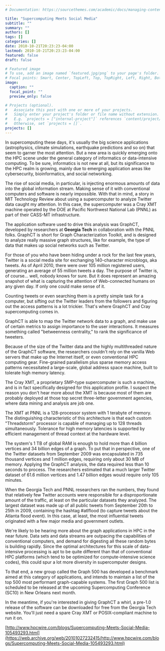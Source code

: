 ```yaml
---
# Documentation: https://sourcethemes.com/academic/docs/managing-content/

title: "Supercomputing Meets Social Media"
subtitle: ""
summary: ""
authors: []
tags: []
categories: []
date: 2010-10-21T20:23:23-04:00
lastmod: 2010-10-21T20:23:23-04:00
featured: false
draft: false

# Featured image
# To use, add an image named `featured.jpg/png` to your page's folder.
# Focal points: Smart, Center, TopLeft, Top, TopRight, Left, Right, BottomLeft, Bottom, BottomRight.
image:
  caption: ""
  focal_point: ""
  preview_only: false

# Projects (optional).
#   Associate this post with one or more of your projects.
#   Simply enter your project's folder or file name without extension.
#   E.g. `projects = ["internal-project"]` references `content/project/deep-learning/index.md`.
#   Otherwise, set `projects = []`.
projects: []
---
```


In supercomputing these days, it's usually the big science applications (astrophysics, climate simulations, earthquake predictions and so on) that seem to garner the most attention. But a new area is quickly emerging onto the HPC scene under the general category of informatics or data-intensive computing. To be sure, informatics is not new at all, but its significance to the HPC realm is growing, mainly due to emerging application areas like cybersecurity, bioinformatics, and social networking.

The rise of social media, in particular, is injecting enormous amounts of data into the global information stream. Making sense of it with conventional computers and software is nearly impossible. With that in mind, a story in MIT Technology Review about using a supercomputer to analyze Twitter data caught my attention. In this case, the supercomputer was a Cray XMT machine operated by the DOE at Pacific Northwest National Lab (PNNL) as part of their CASS-MT infrastructure.

The application software used to drive this analysis was GraphCT, developed by researchers at **Georgia Tech** in collaboration with the PNNL folks. GraphCT is short for Graph Characterization Toolkit, and is designed to analyze really massive graph structures, like for example, the type of data that makes up social networks such as Twitter.

For those of you who have been hiding under a rock for the last few years, Twitter is a social media site for exchanging 140-character microblogs, aka tweets. As of April 2010, there were over 105 million registered users, generating an average of 55 million tweets a day. The purpose of Twitter is, of course... well, nobody knows for sure. But it does represent an amazing snapshot of what is capturing the attention of Web-connected humans on any given day. If only one could make sense of it.

Counting tweets or even searching them is a pretty simple task for a computer, but sifting out the Twitter leaders from the followers and figuring out the access patterns is a lot trickier. That's where GraphCT and Cray supercomputing comes in.

GraphCT is able to map the Twitter network data to a graph, and make use of certain metrics to assign importance to the user interactions. It measures something called "betweenness centrality," to rank the significance of tweeters.

Because of the size of the Twitter data and the highly multithreaded nature of the GraphCT software, the researchers couldn't rely on the vanilla Web servers that make up the Internet itself, or even conventional HPC computing gear. Fine-grained parallelism plus sparse memory access patterns necessitated a large-scale, global address space machine, built to tolerate high memory latency.

The Cray XMT, a proprietary SMP-type supercomputer is such a machine, and is in fact specifically designed for this application profile. I suspect the reason you don't hear more about the XMT is because most of them are probably deployed at those top secret three-letter government agencies, where data mining and analysis are job one.

The XMT at PNNL is a 128-processor system with 1 terabyte of memory. The distinguishing characteristic of this architecture is that each custom "Threadstorm" processor is capable of managing up to 128 threads simultaneously. Tolerance for high memory latencies is supported by efficient management of thread context at the hardware level.

The system's 1 TB of global RAM is enough to hold more than 4 billion vertices and 34 billion edges of a graph. To put that in perspective, one of the Twitter datasets from September 2009 was encapsulated in 735 thousand vertices and 1 million edges, requiring only about 30 MB of memory. Applying the GraphCT analysis, the data required less than 10 seconds to process. The researchers estimated that a much larger Twitter dataset of 61.6 million vertices and 1.47 billion edges would require only 105 minutes.

When the Georgia Tech and PNNL researchers ran the numbers, they found that relatively few Twitter accounts were responsible for a disproportionate amount of the traffic, at least on the particular datasets they analyzed. The largest dataset was made up of all public tweets from September 20th to 25th in 2009, containing the hashtag #atlflood (to capture tweets about the Atlanta flood event). In this case, at least, the most influential tweets originated with a few major media and government outlets.

We're likely to be hearing more about the graph applications in HPC in the near future. Data sets and data streams are outpacing the capabilities of conventional computers, and demand for digesting all these random bytes is building rapidly. Since the optimal architectures for this scale of data-intensive processing is apt to be quite different than that of conventional HPC platforms (which tend to be optimized for compute-intensive science codes), this could spur a lot more diversity in supercomputer designs.

To that end, a new group called the Graph 500 has developed a benchmark aimed at this category of applications, and intends to maintain a list of the top 500 most performant graph-capable systems. The first Graph 500 list is scheduled to be released at the upcoming Supercomputing Conference (SC10) in New Orleans next month.

In the meantime, if you're interested in giving GraphCT a whirl, a pre-1.0 release of the software can be downloaded for free from the Georgia Tech website. You'll just need a spare Cray XMT or POSIX-compliant machine to run it on.

[http://www.hpcwire.com/blogs/Supercomputing-Meets-Social-Media-105493293.html](https://web.archive.org/web/20101027232415/http://www.hpcwire.com/blogs/Supercomputing-Meets-Social-Media-105493293.html)
